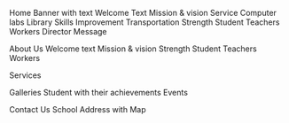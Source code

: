 
Home
  Banner with text
  Welcome Text
  Mission & vision
  Service
    Computer labs
    Library
    Skills Improvement
    Transportation
  Strength
    Student
    Teachers
    Workers
  Director Message
  
About Us
  Welcome text
  Mission & vision
  Strength
    Student
    Teachers
    Workers
    
Services 

Galleries
  Student with their achievements
  Events

Contact Us
  School Address with Map
  
  

  
  
